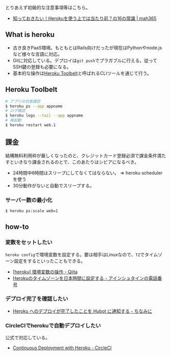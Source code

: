 とりあえず初級的な注意事項等はこちら。

* [知っておきたい！Herokuを使う上では当たり前？の16の常識 | mah365](http://blog.mah-lab.com/2013/05/16/heroku-commons-16/)

What is heroku
----

* 古き良きPaaS環境。もともとはRails向けだったが現在はPythonやnode.jsなど様々な言語に対応。
* Gitに対応している。デプロイは`git push`でプラガブルに行える。従ってSSH鍵の登録も必要になる。
* 基本的な操作は[Heroku Toolbelt]()と呼ばれるCLIツールを通じて行う。

Heroku Toolbelt
----

```bash
# アプリの状態確認
$ heroku ps --app appname
# ログ確認
$ heroku logs --tail --app appname
# 再起動
$ heroku restart web.1
```

課金
----

結構無料利用枠が厳しくなったのと、クレジットカード登録必須で課金条件満たすといきなり課金されるのとで、このあたりはシビアになるべき。

* 24時間中6時間はスリープにしてなくてはならない。 => heroku schedulerを使う
* 30分動作がないと自動でスリープする。

### サーバー数の最小化

```bash
$ heroku ps:scale web=1
```

how-to
----

### 変数をセットしたい

`heroku config`で環境変数を設定する。要は相手はLinuxなので、`TZ`でタイムゾーン設定をするといったこともできる。

* [[heroku] 環境変数の操作 - Qiita](http://qiita.com/satomyumi/items/18db3c97734f32ebdfde)
* [Herokuのタイムゾーンを日本時間に設定する - アインシュタインの電話番号](http://blog.ruedap.com/2011/02/10/heroku-timezone-japan-jst)

### デプロイ完了を確認したい

* [Heroku へのデプロイが完了したことを Hubot に通知する - ちなみに](http://sixeight.hatenablog.com/entry/2015/02/25/200751)

### CircleCIでherokuで自動デプロイしたい

公式で対応している。

* [Continuous Deployment with Heroku - CircleCI](https://circleci.com/docs/continuous-deployment-with-heroku/)